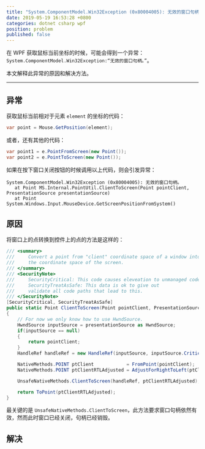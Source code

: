 ```yaml
---
title: "System.ComponentModel.Win32Exception (0x80004005): 无效的窗口句柄。"
date: 2019-05-19 16:53:28 +0800
categories: dotnet csharp wpf
position: problem
published: false
---
```


在 WPF 获取鼠标当前坐标的时候，可能会得到一个异常：`System.ComponentModel.Win32Exception:“无效的窗口句柄。”`。

本文解释此异常的原因和解决方法。

---

## 异常

获取鼠标当前相对于元素 `element` 的坐标的代码：

```csharp
var point = Mouse.GetPosition(element);
```

或者，还有其他的代码：

```csharp
var point1 = e.PointFromScreen(new Point());
var point2 = e.PointToScreen(new Point());
```

如果在按下窗口关闭按钮的时候调用以上代码，则会引发异常：

```
System.ComponentModel.Win32Exception (0x80004005): 无效的窗口句柄。
   at Point MS.Internal.PointUtil.ClientToScreen(Point pointClient, PresentationSource presentationSource)
   at Point System.Windows.Input.MouseDevice.GetScreenPositionFromSystem()
```

## 原因

将窗口上的点转换到控件上的点的方法是这样的：

```csharp
/// <summary>
///     Convert a point from "client" coordinate space of a window into
///     the coordinate space of the screen.
/// </summary>
/// <SecurityNote>
///     SecurityCritical: This code causes eleveation to unmanaged code via call to GetWindowLong
///     SecurityTreatAsSafe: This data is ok to give out
///     validate all code paths that lead to this.
/// </SecurityNote>
[SecurityCritical, SecurityTreatAsSafe]
public static Point ClientToScreen(Point pointClient, PresentationSource presentationSource)
{
    // For now we only know how to use HwndSource.
    HwndSource inputSource = presentationSource as HwndSource;
    if(inputSource == null)
    {
        return pointClient;
    }
    HandleRef handleRef = new HandleRef(inputSource, inputSource.CriticalHandle);

    NativeMethods.POINT ptClient            = FromPoint(pointClient);
    NativeMethods.POINT ptClientRTLAdjusted = AdjustForRightToLeft(ptClient, handleRef);

    UnsafeNativeMethods.ClientToScreen(handleRef, ptClientRTLAdjusted);

    return ToPoint(ptClientRTLAdjusted);
}
```

最关键的是 `UnsafeNativeMethods.ClientToScreen`，此方法要求窗口句柄依然有效，然而此时窗口已经关闭，句柄已经销毁。

## 解决

